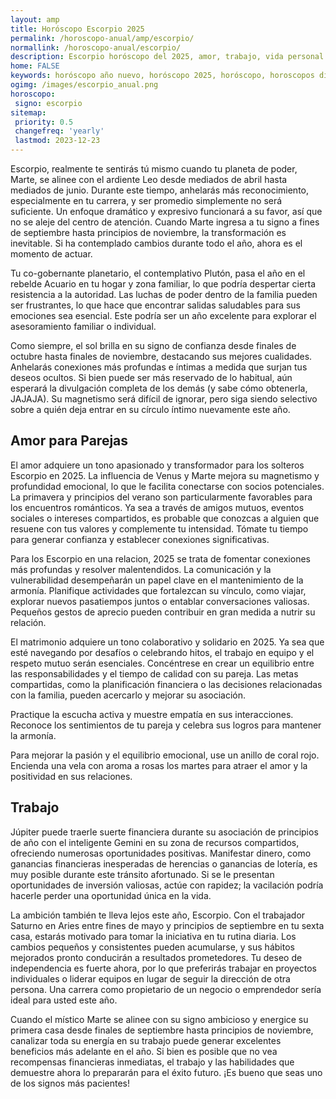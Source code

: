 ```yaml
---
layout: amp
title: Horóscopo Escorpio 2025 
permalink: /horoscopo-anual/amp/escorpio/
normallink: /horoscopo-anual/escorpio/
description: Escorpio horóscopo del 2025, amor, trabajo, vida personal. Todas las predicciones para Escorpio 2025 gratis. Disfruta este año nuevo.
home: FALSE
keywords: horóscopo año nuevo, horóscopo 2025, horóscopo, horoscopos diarios gratis del dia de hoy, horóscopo diario gratis,horóscopo ano nuevo 2025, horóscopo esperanza gracia, horoscopo Escorpio 2025, horoscop, horóscopos gratis, horoscopo Escorpio, horoscopo Escorpio 2025 gratis, Tarot, Astrologia, Zodíaco, Escorpio, horoscopo gratis,tarot en femenino,videncia gratuita,horoscopos gratuitos,horóscopos, astrologia,videncia gratis
ogimg: /images/escorpio_anual.png
horoscopo:
 signo: escorpio
sitemap:
 priority: 0.5
 changefreq: 'yearly'
 lastmod: 2023-12-23
---
```





Escorpio, realmente te sentirás tú mismo cuando tu planeta de poder, Marte, se alinee con el ardiente Leo desde mediados de abril hasta mediados de junio. Durante este tiempo, anhelarás más reconocimiento, especialmente en tu carrera, y ser promedio simplemente no será suficiente. Un enfoque dramático y expresivo funcionará a su favor, así que no se aleje del centro de atención. Cuando Marte ingresa a tu signo a fines de septiembre hasta principios de noviembre, la transformación es inevitable. Si ha contemplado cambios durante todo el año, ahora es el momento de actuar.

Tu co-gobernante planetario, el contemplativo Plutón, pasa el año en el rebelde Acuario en tu hogar y zona familiar, lo que podría despertar cierta resistencia a la autoridad. Las luchas de poder dentro de la familia pueden ser frustrantes, lo que hace que encontrar salidas saludables para sus emociones sea esencial. Este podría ser un año excelente para explorar el asesoramiento familiar o individual.

Como siempre, el sol brilla en su signo de confianza desde finales de octubre hasta finales de noviembre, destacando sus mejores cualidades. Anhelarás conexiones más profundas e íntimas a medida que surjan tus deseos ocultos. Si bien puede ser más reservado de lo habitual, aún esperará la divulgación completa de los demás (y sabe cómo obtenerla, JAJAJA). Su magnetismo será difícil de ignorar, pero siga siendo selectivo sobre a quién deja entrar en su círculo íntimo nuevamente este año.

## Amor para Parejas

El amor adquiere un tono apasionado y transformador para los solteros Escorpio en 2025. La influencia de Venus y Marte mejora su magnetismo y profundidad emocional, lo que le facilita conectarse con socios potenciales. La primavera y principios del verano son particularmente favorables para los encuentros románticos. Ya sea a través de amigos mutuos, eventos sociales o intereses compartidos, es probable que conozcas a alguien que resuene con tus valores y complemente tu intensidad. Tómate tu tiempo para generar confianza y establecer conexiones significativas.

Para los Escorpio en una relacion, 2025 se trata de fomentar conexiones más profundas y resolver malentendidos. La comunicación y la vulnerabilidad desempeñarán un papel clave en el mantenimiento de la armonía. Planifique actividades que fortalezcan su vínculo, como viajar, explorar nuevos pasatiempos juntos o entablar conversaciones valiosas. Pequeños gestos de aprecio pueden contribuir en gran medida a nutrir su relación.

El matrimonio adquiere un tono colaborativo y solidario en 2025. Ya sea que esté navegando por desafíos o celebrando hitos, el trabajo en equipo y el respeto mutuo serán esenciales. Concéntrese en crear un equilibrio entre las responsabilidades y el tiempo de calidad con su pareja. Las metas compartidas, como la planificación financiera o las decisiones relacionadas con la familia, pueden acercarlo y mejorar su asociación.

Practique la escucha activa y muestre empatía en sus interacciones. Reconoce los sentimientos de tu pareja y celebra sus logros para mantener la armonía.

Para mejorar la pasión y el equilibrio emocional, use un anillo de coral rojo. Encienda una vela con aroma a rosas los martes para atraer el amor y la positividad en sus relaciones.

## Trabajo

Júpiter puede traerle suerte financiera durante su asociación de principios de año con el inteligente Gemini en su zona de recursos compartidos, ofreciendo numerosas oportunidades positivas. Manifestar dinero, como ganancias financieras inesperadas de herencias o ganancias de lotería, es muy posible durante este tránsito afortunado. Si se le presentan oportunidades de inversión valiosas, actúe con rapidez; la vacilación podría hacerle perder una oportunidad única en la vida.

La ambición también te lleva lejos este año, Escorpio. Con el trabajador Saturno en Aries entre fines de mayo y principios de septiembre en tu sexta casa, estarás motivado para tomar la iniciativa en tu rutina diaria. Los cambios pequeños y consistentes pueden acumularse, y sus hábitos mejorados pronto conducirán a resultados prometedores. Tu deseo de independencia es fuerte ahora, por lo que preferirás trabajar en proyectos individuales o liderar equipos en lugar de seguir la dirección de otra persona. Una carrera como propietario de un negocio o emprendedor sería ideal para usted este año.

Cuando el místico Marte se alinee con su signo ambicioso y energice su primera casa desde finales de septiembre hasta principios de noviembre, canalizar toda su energía en su trabajo puede generar excelentes beneficios más adelante en el año. Si bien es posible que no vea recompensas financieras inmediatas, el trabajo y las habilidades que demuestre ahora lo prepararán para el éxito futuro. ¡Es bueno que seas uno de los signos más pacientes!
